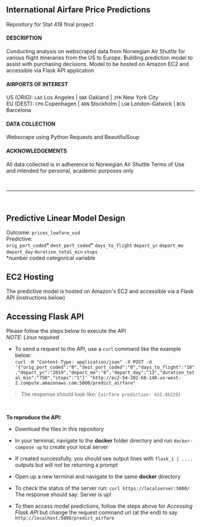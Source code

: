 ## International Airfare Price Predictions
Repository for Stat 418 final project

#### DESCRIPTION
Conducting analysis on webscraped data from Norwegian Air Shuttle for various flight itineraries from the US to Europe. Building prediction model to assist with purchasing decisions. Model to be hosted on Amazon EC2 and accessible via Flask API application

#### AIRPORTS OF INTEREST 
US (ORIG): `LAX` Los Angeles | `OAK` Oakland | `JFK` New York City  
EU (DEST): `CPH` Copenhagen | `ARN` Stockholm | `LGW` London-Gatwick | `BCN` Barcelona

#### DATA COLLECTION
Webscrape using Python Requests and BeautifulSoup

#### ACKNOWLEDGEMENTS
All data collected is in adherence to Norwegian Air Shuttle Terms of Use and intended for personal, academic purposes only

</br>

***

</br>

## Predictive Linear Model Design
Outcome:      `prices_lowfare_usd`  
Predictive:  
`orig_port_coded`* `dest_port_coded`* `days_to_flight` `depart_yr` `depart_mo` `depart_day` `duration_total_min` `stops`  
*number coded categorical variable 

## EC2 Hosting
The predictive model is hosted on Amazon's EC2 and accessible via a Flask API (instructions below)


## Accessing Flask API
Please follow the steps below to execute the API  
*NOTE: Linux required*

+ To send a request to the API, use a `curl` command like the example below:  
`curl -H "Content-Type: application/json" -X POST -d '{"orig_port_coded":"0","dest_port_coded":"0","days_to_flight":"10","depart_yr":"2019","depart_mo":"6","depart_day":"13","duration_total_min":"750","stops":"1"}' "http://ec2-54-202-68-148.us-west-2.compute.amazonaws.com:5000/predict_airfare"`  

> The response should look like: `{airfare prediction: 432.46229}`

</br>

**To reproduce the API:**

+ Download the files in this repository

+ In your terminal, navigate to the **docker** folder directory and run `docker-compose up` to create your local server

+ If created successfully, you should see output lines with `flask_1 | ....` outputs but will *not* be returning a prompt

+ Open up a new terminal and navigate to the same **docker** directory

+ To check the status of the server run:
`curl https://localserver:5000/`  
The response should say: Server is up!

+ To then access model predictions, follow the steps above for *Accessing Flask API* but change the request command url (at the end) to say `http://localhost:5000/predict_airfare`
